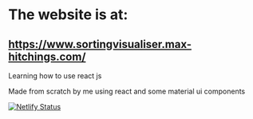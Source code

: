 # The website is at:

## https://www.sortingvisualiser.max-hitchings.com/

Learning how to use react js

Made from scratch by me using react and some material ui components

[![Netlify Status](https://api.netlify.com/api/v1/badges/08d4f1c5-8d1c-48e7-a560-9cc69ac8d335/deploy-status)](https://www.sortingvisualiser.max-hitchings.com/)
